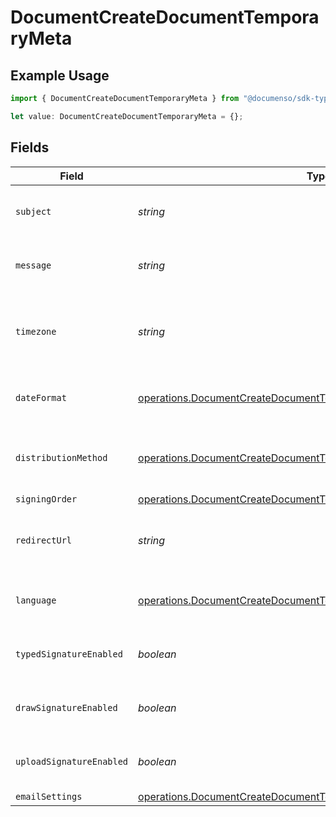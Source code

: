 # DocumentCreateDocumentTemporaryMeta

## Example Usage

```typescript
import { DocumentCreateDocumentTemporaryMeta } from "@documenso/sdk-typescript/models/operations";

let value: DocumentCreateDocumentTemporaryMeta = {};
```

## Fields

| Field                                                                                                                                                      | Type                                                                                                                                                       | Required                                                                                                                                                   | Description                                                                                                                                                |
| ---------------------------------------------------------------------------------------------------------------------------------------------------------- | ---------------------------------------------------------------------------------------------------------------------------------------------------------- | ---------------------------------------------------------------------------------------------------------------------------------------------------------- | ---------------------------------------------------------------------------------------------------------------------------------------------------------- |
| `subject`                                                                                                                                                  | *string*                                                                                                                                                   | :heavy_minus_sign:                                                                                                                                         | The subject of the email that will be sent to the recipients.                                                                                              |
| `message`                                                                                                                                                  | *string*                                                                                                                                                   | :heavy_minus_sign:                                                                                                                                         | The message of the email that will be sent to the recipients.                                                                                              |
| `timezone`                                                                                                                                                 | *string*                                                                                                                                                   | :heavy_minus_sign:                                                                                                                                         | The timezone to use for date fields and signing the document. Example Etc/UTC, Australia/Melbourne                                                         |
| `dateFormat`                                                                                                                                               | [operations.DocumentCreateDocumentTemporaryDateFormat](../../models/operations/documentcreatedocumenttemporarydateformat.md)                               | :heavy_minus_sign:                                                                                                                                         | The date format to use for date fields and signing the document.                                                                                           |
| `distributionMethod`                                                                                                                                       | [operations.DocumentCreateDocumentTemporaryDistributionMethodRequest](../../models/operations/documentcreatedocumenttemporarydistributionmethodrequest.md) | :heavy_minus_sign:                                                                                                                                         | The distribution method to use when sending the document to the recipients.                                                                                |
| `signingOrder`                                                                                                                                             | [operations.DocumentCreateDocumentTemporarySigningOrderRequest](../../models/operations/documentcreatedocumenttemporarysigningorderrequest.md)             | :heavy_minus_sign:                                                                                                                                         | N/A                                                                                                                                                        |
| `redirectUrl`                                                                                                                                              | *string*                                                                                                                                                   | :heavy_minus_sign:                                                                                                                                         | The URL to which the recipient should be redirected after signing the document.                                                                            |
| `language`                                                                                                                                                 | [operations.DocumentCreateDocumentTemporaryLanguage](../../models/operations/documentcreatedocumenttemporarylanguage.md)                                   | :heavy_minus_sign:                                                                                                                                         | The language to use for email communications with recipients.                                                                                              |
| `typedSignatureEnabled`                                                                                                                                    | *boolean*                                                                                                                                                  | :heavy_minus_sign:                                                                                                                                         | Whether to allow recipients to sign using a typed signature.                                                                                               |
| `drawSignatureEnabled`                                                                                                                                     | *boolean*                                                                                                                                                  | :heavy_minus_sign:                                                                                                                                         | Whether to allow recipients to sign using a draw signature.                                                                                                |
| `uploadSignatureEnabled`                                                                                                                                   | *boolean*                                                                                                                                                  | :heavy_minus_sign:                                                                                                                                         | Whether to allow recipients to sign using an uploaded signature.                                                                                           |
| `emailSettings`                                                                                                                                            | [operations.DocumentCreateDocumentTemporaryEmailSettingsRequest](../../models/operations/documentcreatedocumenttemporaryemailsettingsrequest.md)           | :heavy_minus_sign:                                                                                                                                         | N/A                                                                                                                                                        |
